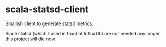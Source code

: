 scala-statsd-client
===================

Smallish client to generate statsd metrics.

Since statsd (which I used in front of InfluxDb) are not needed any longer, this project will die now.
